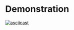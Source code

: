 # Demonstration

[![asciicast](https://asciinema.org/a/410877.svg)](https://asciinema.org/a/410877)
